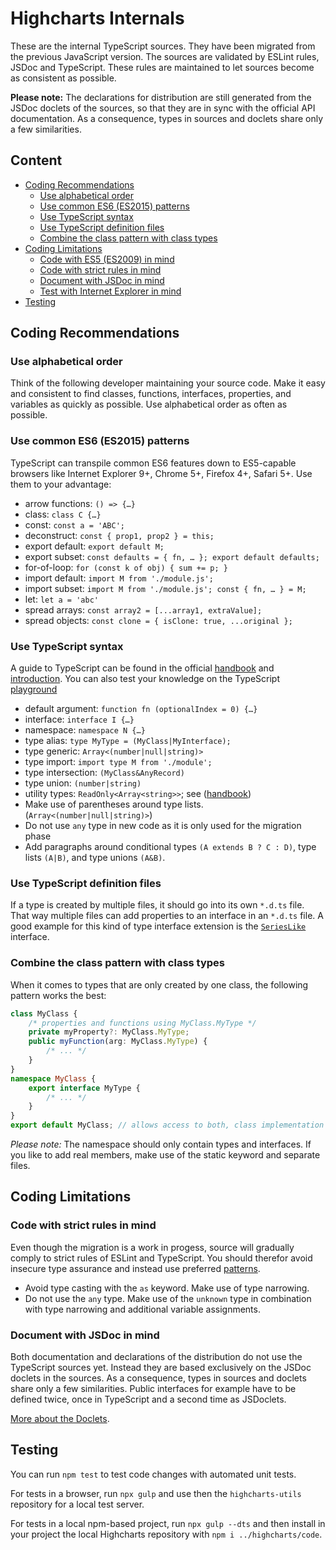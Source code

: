 Highcharts Internals
====================

These are the internal TypeScript sources. They have been migrated from the
previous JavaScript version. The sources are validated by ESLint rules, JSDoc
and TypeScript. These rules are maintained to let sources become as consistent
as possible.

**Please note:** The declarations for distribution are still generated from the
JSDoc doclets of the sources, so that they are in sync with the official API
documentation. As a consequence, types in sources and doclets share only a few
similarities.



Content
-------
* [Coding Recommendations](#coding-rules)
  * [Use alphabetical order](#use-alphabetical-order)
  * [Use common ES6 (ES2015) patterns](#use-common-es6-es2015-patterns)
  * [Use TypeScript syntax](#use-typescript-syntax)
  * [Use TypeScript definition files](#use-typescript-definition-files)
  * [Combine the class pattern with class types](#combine-the-class-pattern-with-class-types)
* [Coding Limitations](#coding-limitations)
  * [Code with ES5 (ES2009) in mind](#code-with-es5-es2009-in-mind)
  * [Code with strict rules in mind](#code-with-strict-rules-in-mind)
  * [Document with JSDoc in mind](#document-with-jsdoc-in-mind)
  * [Test with Internet Explorer in mind](#test-with-internet-explorer-in-mind)
* [Testing](#testing)



Coding Recommendations
----------------------

### Use alphabetical order

Think of the following developer maintaining your source code. Make it easy and
consistent to find classes, functions, interfaces, properties, and variables as
quickly as possible. Use alphabetical order as often as possible.


### Use common ES6 (ES2015) patterns

TypeScript can transpile common ES6 features down to ES5-capable browsers like
Internet Explorer 9+, Chrome 5+, Firefox 4+, Safari 5+.
Use them to your advantage:

- arrow functions: `() => {…}`
- class: `class C {…}`
- const: `const a = 'ABC';`
- deconstruct: `const { prop1, prop2 } = this;`
- export default: `export default M;`
- export subset: `const defaults = { fn, … }; export default defaults;`
- for-of-loop: `for (const k of obj) { sum += p; }`
- import default: `import M from './module.js';`
- import subset: `import M from './module.js'; const { fn, … } = M;`
- let: `let a = 'abc'`
- spread arrays: `const array2 = [...array1, extraValue];`
- spread objects: `const clone = { isClone: true, ...original };`


### Use TypeScript syntax

A guide to TypeScript can be found in the official
[handbook](https://www.typescriptlang.org/docs/handbook/intro.html)
and
[introduction](https://www.typescriptlang.org/docs/handbook/typescript-in-5-minutes.html).
You can also test your knowledge on the TypeScript
[playground](https://www.typescriptlang.org/play?ts=3.9.7)

- default argument: `function fn (optionalIndex = 0) {…}`
- interface: `interface I {…}`
- namespace: `namespace N {…}`
- type alias: `type MyType = (MyClass|MyInterface);`
- type generic: `Array<(number|null|string)>`
- type import: `import type M from './module';`
- type intersection: `(MyClass&AnyRecord)`
- type union: `(number|string)`
- utility types: `ReadOnly<Array<string>>`; see
  ([handbook](https://www.typescriptlang.org/docs/handbook/utility-types.html))
- Make use of parentheses around type lists. (`Array<(number|null|string)>`)
- Do not use `any` type in new code as it is only used for the migration phase
- Add paragraphs around conditional types `(A extends B ? C : D)`, type lists
  `(A|B)`, and type unions `(A&B)`.


### Use TypeScript definition files

If a type is created by multiple files, it should go into its own `*.d.ts` file.
That way multiple files can add properties to an interface in an `*.d.ts` file.
A good example for this kind of type interface extension is the 
[`SeriesLike`](./Core/Series/SeriesLike.d.ts) interface.


### Combine the class pattern with class types

When it comes to types that are only created by one class, the following pattern
works the best:

```ts
class MyClass {
    /* properties and functions using MyClass.MyType */
    private myProperty?: MyClass.MyType;
    public myFunction(arg: MyClass.MyType) {
        /* ... */
    }
}
namespace MyClass {
    export interface MyType {
        /* ... */
    }
}
export default MyClass; // allows access to both, class implementation and types
```

*Please note:* The namespace should only contain types and interfaces. If you
like to add real members, make use of the static keyword and separate files.



Coding Limitations
------------------


### Code with strict rules in mind

Even though the migration is a work in progess, source will gradually comply to
strict rules of ESLint and TypeScript. You should therefor avoid insecure type
assurance and instead use preferred
[patterns](https://www.typescriptlang.org/docs/handbook/2/narrowing.html).

- Avoid type casting with the `as` keyword. Make use of type narrowing.
- Do not use the `any` type. Make use of the `unknown` type in combination with
  type narrowing and additional variable assignments.


### Document with JSDoc in mind

Both documentation and declarations of the distribution do not use the
TypeScript sources yet. Instead they are based exclusively on the JSDoc doclets
in the sources. As a consequence, types in sources and doclets share only a few
similarities. Public interfaces for example have to be defined twice, once in
TypeScript and a second time as JSDoclets.

[More about the Doclets](./DOCLETS.md).



Testing
-------

You can run `npm test` to test code changes with automated unit tests.

For tests in a browser, run `npx gulp` and use then the `highcharts-utils`
repository for a local test server.

For tests in a local npm-based project, run `npx gulp --dts` and then install in
your project the local Highcharts repository with `npm i ../highcharts/code`.
